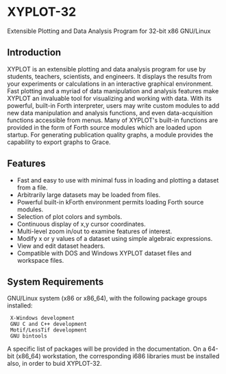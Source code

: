 # XYPLOT-32
Extensible Plotting and Data Analysis Program for 32-bit x86 GNU/Linux

## Introduction
XYPLOT is an extensible plotting and data analysis program for use by students, teachers, scientists, and engineers. It displays the results from your experiments or calculations in an interactive graphical environment. Fast plotting and a myriad of data manipulation and analysis features make XYPLOT an invaluable tool for visualizing and working with data. With its powerful, built-in Forth interpreter, users may write custom modules to add new data manipulation and analysis functions, and even data-acquisition functions accessible from menus. Many of XYPLOT's built-in functions are provided in the form of Forth source modules which are loaded upon startup. For generating publication quality graphs, a module provides the capability to export graphs to Grace.

## Features

* Fast and easy to use with minimal fuss in loading and plotting a dataset from a file.
* Arbitrarily large datasets may be loaded from files.
* Powerful built-in kForth environment permits loading Forth source modules.
* Selection of plot colors and symbols.
* Continuous display of x,y cursor coordinates.
* Multi-level zoom in/out to examine features of interest.
* Modify x or y values of a dataset using simple algebraic expressions.
* View and edit dataset headers.
* Compatible with DOS and Windows XYPLOT dataset files and workspace files.

## System Requirements

GNU/Linux system (x86 or x86_64), with the following package groups installed:

     X-Windows development
     GNU C and C++ development
     Motif/LessTif development
     GNU bintools

A specific list of packages will be provided in the documentation. On a 64-bit (x86_64) workstation, the corresponding i686 libraries must be installed also, in order to buid XYPLOT-32.
